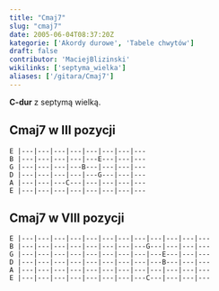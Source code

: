 ```yaml
---
title: "Cmaj7"
slug: "cmaj7"
date: 2005-06-04T08:37:20Z
kategorie: ['Akordy durowe', 'Tabele chwytów']
draft: false
contributor: 'MaciejBlizinski'
wikilinks: ['septyma_wielka']
aliases: ['/gitara/Cmaj7']
---
```

**C-dur** z septymą wielką<!-- link nie odnosił się do niczego: 'Cmaj7' ('content/parked/tabele-chwytow/Cmaj7.md') links to 'septyma_wielka' ('content/parked/tabele-chwytow/septyma_wielka.md') and that does not exist -->.

## Cmaj7 w III pozycji


```
E |---|---|---|---|---|---|---|---
B |---|---|---|---|---E---|---|---
G |---|---|---|---B---|---|---|---
D |---|---|---|---|---G---|---|---
A |---|---|---C---|---|---|---|---
E |---|---|---|---|---|---|---|---
```


## Cmaj7 w VIII pozycji


```
E |---|---|---|---|---|---|---|---|---|---|---|---
B |---|---|---|---|---|---|---|---G---|---|---|---
G |---|---|---|---|---|---|---|---|---E---|---|---
D |---|---|---|---|---|---|---|---|---B---|---|---
A |---|---|---|---|---|---|---|---|---|---|---|---
E |---|---|---|---|---|---|---|---C---|---|---|---
```



